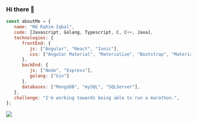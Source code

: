### Hi there 👋


```javascript
const aboutMe = {
   name: "Md Rahim Iqbal",
   code: [Javascript, Golang, Typescript, C, C++, Java],
   technologies: {
      frontEnd: {
         js: ["Angular", "React", "Ionic"],
         css: ["Angular Material", "Materialize", "Bootstrap", "Material Design", "Tailwind UI"]
      },
      backEnd: {
         js: ["Node", "Express"],
         golang: ["Gin"]
      },
      databases: ["MongoDB", "mySQL", "SQLServer"],
   },
   challenge: "I'm working towards being able to run a marathon.",
};
```
<img  src="https://github-readme-stats.vercel.app/api?username=superiqbal7&&show_icons=true&theme=radical&count_private=true"/>
